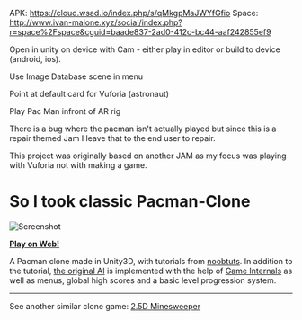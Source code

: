 APK: https://cloud.wsad.io/index.php/s/qMkgpMaJWYfGfio
Space: http://www.ivan-malone.xyz/social/index.php?r=space%2Fspace&cguid=baade837-2ad0-412c-bc44-aaf242855ef9



Open in unity on device with Cam - either play in editor or build to device (android, ios). 



Use Image Database scene in menu

Point at default card for Vuforia (astronaut) 

Play Pac Man infront of AR rig



There is a bug where the pacman isn't actually played but since this is a repair themed Jam I leave that to the end user to repair. 

This project was originally based on another JAM as my focus was playing with Vuforia not with making a game. 

So I took classic Pacman-Clone
============

![Screenshot](http://i.imgur.com/GQcmfQY.png)

**[Play on Web!](http://vilbeyli.github.io/Pacman/)**

A Pacman clone made in Unity3D, with tutorials from [noobtuts](http://noobtuts.com/unity/2d-pacman-game). In addition to the tutorial, [the original AI](http://gameinternals.com/post/2072558330/understanding-pac-man-ghost-behavior) is implemented with the help of [Game Internals](http://gameinternals.com/post/2072558330/understanding-pac-man-ghost-behavior) as well as menus, global high scores and a basic level progression system.

----

See another similar clone game: [2.5D Minesweeper](https://github.com/vilbeyli/Minesweeper)
